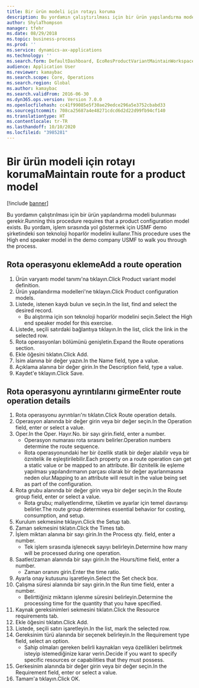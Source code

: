 ```yaml
---
title: Bir ürün modeli için rotayı koruma
description: Bu yordamın çalıştırılması için bir ürün yapılandırma modeli bulunması gerekir.
author: ShylaThompson
manager: tfehr
ms.date: 08/29/2018
ms.topic: business-process
ms.prod: ''
ms.service: dynamics-ax-applications
ms.technology: ''
ms.search.form: DefaultDashboard, EcoResProductVariantMaintainWorkspace, PCProductConfigurationModelListPage, PCProductConfigurationModelDetails, PCRouteOperationDetails, WrkCtrCapabilityLookUp
audience: Application User
ms.reviewer: kamaybac
ms.search.scope: Core, Operations
ms.search.region: Global
ms.author: kamaybac
ms.search.validFrom: 2016-06-30
ms.dyn365.ops.version: Version 7.0.0
ms.openlocfilehash: cc41f99085e5f30ae29edce296a5e3752cbabd33
ms.sourcegitcommit: 708ca25687a4e48271cdcd6d2d22d99fb94cf140
ms.translationtype: HT
ms.contentlocale: tr-TR
ms.lasthandoff: 10/10/2020
ms.locfileid: "3985281"
---
```

# <a name="maintain-route-for-a-product-model"></a><span data-ttu-id="aa646-103">Bir ürün modeli için rotayı koruma</span><span class="sxs-lookup"><span data-stu-id="aa646-103">Maintain route for a product model</span></span>

[!include [banner](../../includes/banner.md)]

<span data-ttu-id="aa646-104">Bu yordamın çalıştırılması için bir ürün yapılandırma modeli bulunması gerekir.</span><span class="sxs-lookup"><span data-stu-id="aa646-104">Running this procedure requires that a product configuration model exists.</span></span> <span data-ttu-id="aa646-105">Bu yordam, işlem sırasında yol göstermek için USMF demo şirketindeki son teknoloji hoparlör modelini kullanır.</span><span class="sxs-lookup"><span data-stu-id="aa646-105">This procedure uses the High end speaker model in the demo company USMF to walk you through the process.</span></span>


## <a name="add-a-route-operation"></a><span data-ttu-id="aa646-106">Rota operasyonu ekleme</span><span class="sxs-lookup"><span data-stu-id="aa646-106">Add a route operation</span></span>
1. <span data-ttu-id="aa646-107">Ürün varyantı model tanımı'na tıklayın.</span><span class="sxs-lookup"><span data-stu-id="aa646-107">Click Product variant model definition.</span></span>
2. <span data-ttu-id="aa646-108">Ürün yapılandırma modelleri'ne tıklayın.</span><span class="sxs-lookup"><span data-stu-id="aa646-108">Click Product configuration models.</span></span>
3. <span data-ttu-id="aa646-109">Listede, istenen kaydı bulun ve seçin.</span><span class="sxs-lookup"><span data-stu-id="aa646-109">In the list, find and select the desired record.</span></span>
    * <span data-ttu-id="aa646-110">Bu alıştırma için son teknoloji hoparlör modelini seçin.</span><span class="sxs-lookup"><span data-stu-id="aa646-110">Select the High end speaker model for this exercise.</span></span>  
4. <span data-ttu-id="aa646-111">Listede, seçili satırdaki bağlantıya tıklayın.</span><span class="sxs-lookup"><span data-stu-id="aa646-111">In the list, click the link in the selected row.</span></span>
5. <span data-ttu-id="aa646-112">Rota operasyonları bölümünü genişletin.</span><span class="sxs-lookup"><span data-stu-id="aa646-112">Expand the Route operations section.</span></span>
6. <span data-ttu-id="aa646-113">Ekle öğesini tıklatın.</span><span class="sxs-lookup"><span data-stu-id="aa646-113">Click Add.</span></span>
7. <span data-ttu-id="aa646-114">İsim alanına bir değer yazın.</span><span class="sxs-lookup"><span data-stu-id="aa646-114">In the Name field, type a value.</span></span>
8. <span data-ttu-id="aa646-115">Açıklama alanına bir değer girin.</span><span class="sxs-lookup"><span data-stu-id="aa646-115">In the Description field, type a value.</span></span>
9. <span data-ttu-id="aa646-116">Kaydet'e tıklayın.</span><span class="sxs-lookup"><span data-stu-id="aa646-116">Click Save.</span></span>

## <a name="enter-route-operation-details"></a><span data-ttu-id="aa646-117">Rota operasyonu ayrıntılarını girme</span><span class="sxs-lookup"><span data-stu-id="aa646-117">Enter route operation details</span></span>
1. <span data-ttu-id="aa646-118">Rota operasyonu ayrıntıları'nı tıklatın.</span><span class="sxs-lookup"><span data-stu-id="aa646-118">Click Route operation details.</span></span>
2. <span data-ttu-id="aa646-119">Operasyon alanında bir değer girin veya bir değer seçin.</span><span class="sxs-lookup"><span data-stu-id="aa646-119">In the Operation field, enter or select a value.</span></span>
3. <span data-ttu-id="aa646-120">Oper.</span><span class="sxs-lookup"><span data-stu-id="aa646-120">In the Oper.</span></span> <span data-ttu-id="aa646-121">Hayır.</span><span class="sxs-lookup"><span data-stu-id="aa646-121">No.</span></span> <span data-ttu-id="aa646-122">bir sayı girin.</span><span class="sxs-lookup"><span data-stu-id="aa646-122">field, enter a number.</span></span>
    * <span data-ttu-id="aa646-123">Operasyon numarası rota sırasını belirler.</span><span class="sxs-lookup"><span data-stu-id="aa646-123">Operation numbers determine the route sequence.</span></span>  
    * <span data-ttu-id="aa646-124">Rota operasyonundaki her bir özellik statik bir değer alabilir veya bir öznitelik ile eşleştirilebilir.</span><span class="sxs-lookup"><span data-stu-id="aa646-124">Each property on a route operation can get a static value or be mapped to an attribute.</span></span> <span data-ttu-id="aa646-125">Bir öznitelik ile eşleme yapılması yapılandırmanın parçası olarak bir değer ayarlanmasına neden olur.</span><span class="sxs-lookup"><span data-stu-id="aa646-125">Mapping to an attribute will result in the value being set as part of the configuration.</span></span>  
4. <span data-ttu-id="aa646-126">Rota grubu alanında bir değer girin veya bir değer seçin.</span><span class="sxs-lookup"><span data-stu-id="aa646-126">In the Route group field, enter or select a value.</span></span>
    * <span data-ttu-id="aa646-127">Rota grubu; maliyetlendirme, tüketim ve ayarlar için temel davranışı belirler.</span><span class="sxs-lookup"><span data-stu-id="aa646-127">The route group determines essential behavior for costing, consumption, and setup.</span></span>  
5. <span data-ttu-id="aa646-128">Kurulum sekmesine tıklayın.</span><span class="sxs-lookup"><span data-stu-id="aa646-128">Click the Setup tab.</span></span>
6. <span data-ttu-id="aa646-129">Zaman sekmesini tıklatın.</span><span class="sxs-lookup"><span data-stu-id="aa646-129">Click the Times tab.</span></span>
7. <span data-ttu-id="aa646-130">İşlem miktarı alanına bir sayı girin.</span><span class="sxs-lookup"><span data-stu-id="aa646-130">In the Process qty. field, enter a number.</span></span>
    * <span data-ttu-id="aa646-131">Tek işlem sırasında işlenecek sayıyı belirleyin.</span><span class="sxs-lookup"><span data-stu-id="aa646-131">Determine how many will be processed during one operation.</span></span>  
8. <span data-ttu-id="aa646-132">Saatler/zaman alanında bir sayı girin.</span><span class="sxs-lookup"><span data-stu-id="aa646-132">In the Hours/time field, enter a number.</span></span>
    * <span data-ttu-id="aa646-133">Zaman oranını girin.</span><span class="sxs-lookup"><span data-stu-id="aa646-133">Enter the time ratio.</span></span>  
9. <span data-ttu-id="aa646-134">Ayarla onay kutusunu işaretleyin.</span><span class="sxs-lookup"><span data-stu-id="aa646-134">Select the Set check box.</span></span>
10. <span data-ttu-id="aa646-135">Çalışma süresi alanında bir sayı girin.</span><span class="sxs-lookup"><span data-stu-id="aa646-135">In the Run time field, enter a number.</span></span>
    * <span data-ttu-id="aa646-136">Belirttiğiniz miktarın işlenme süresini belirleyin.</span><span class="sxs-lookup"><span data-stu-id="aa646-136">Determine the processing time for the quantity that you have specified.</span></span>  
11. <span data-ttu-id="aa646-137">Kaynak gereksinimleri sekmesini tıklatın.</span><span class="sxs-lookup"><span data-stu-id="aa646-137">Click the Resource requirements tab.</span></span>
12. <span data-ttu-id="aa646-138">Ekle öğesini tıklatın.</span><span class="sxs-lookup"><span data-stu-id="aa646-138">Click Add.</span></span>
13. <span data-ttu-id="aa646-139">Listede, seçili satırı işaretleyin.</span><span class="sxs-lookup"><span data-stu-id="aa646-139">In the list, mark the selected row.</span></span>
14. <span data-ttu-id="aa646-140">Gereksinim türü alanında bir seçenek belirleyin.</span><span class="sxs-lookup"><span data-stu-id="aa646-140">In the Requirement type field, select an option.</span></span>
    * <span data-ttu-id="aa646-141">Sahip olmaları gereken belirli kaynakları veya özellikleri belirtmek isteyip istemediğinize karar verin.</span><span class="sxs-lookup"><span data-stu-id="aa646-141">Decide if you want to specify specific resources or capabilities that they must possess.</span></span>  
15. <span data-ttu-id="aa646-142">Gerkesinim alanında bir değer girin veya bir değer seçin.</span><span class="sxs-lookup"><span data-stu-id="aa646-142">In the Requirement field, enter or select a value.</span></span>
16. <span data-ttu-id="aa646-143">Tamam'a tıklayın.</span><span class="sxs-lookup"><span data-stu-id="aa646-143">Click OK.</span></span>

